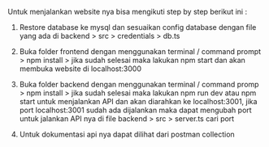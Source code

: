 Untuk menjalankan website nya bisa mengikuti step by step berikut ini :

1. Restore database ke mysql dan sesuaikan config database dengan file yang ada di backend > src > credentials > db.ts
2. Buka folder frontend dengan menggunakan terminal / command prompt > npm install > jika sudah selesai maka lakukan npm start dan akan membuka website di localhost:3000
3. Buka folder backend dengan menggunakan terminal / command promp > npm install > jika sudah selesai maka lakukan npm run dev atau npm start untuk menjalankan API  dan akan diarahkan ke  localhost:3001, jika port localhost:3001 sudah ada dijalankan maka dapat mengubah port untuk jalankan API nya di file backend > src > server.ts cari port

4. Untuk dokumentasi api nya dapat dilihat dari postman collection